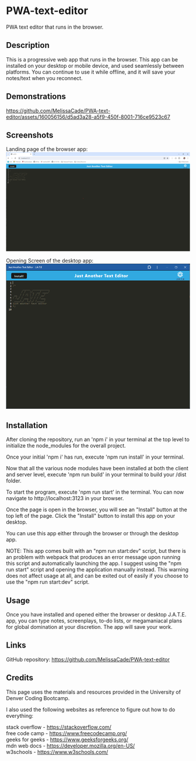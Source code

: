 # PWA-text-editor

PWA text editor that runs in the browser.

## Description

This is a progressive web app that runs in the browser. This app can be installed on your desktop or mobile device, and used seamlessly between platforms. You can continue to use it while offline, and it will save your notes/text when you reconnect.

## Demonstrations



https://github.com/MelissaCade/PWA-text-editor/assets/160056156/d5ad3a28-a5f9-450f-8001-716ce9523c67



## Screenshots

Landing page of the browser app:
![browser app](./assets/screenshots/web.png)

Opening Screen of the desktop app:
![desktop app](./assets/screenshots/app.png)

## Installation

After cloning the repository, run an 'npm i' in your terminal at the top level to initialize the node_modules for the overall project.

Once your initial 'npm i' has run, execute 'npm run install' in your terminal.

Now that all the various node modules have been installed at both the client and server level, execute 'npm run build' in your terminal to build your /dist folder.

To start the program, execute 'npm run start' in the terminal. You can now navigate to http://localhost:3123 in your browser. 

Once the page is open in the browser, you will see an "Install" button at the top left of the page. Click the "Install" button to install this app on your desktop. 

You can use this app either through the browser or through the desktop app.

NOTE: This app comes built with an "npm run start:dev" script, but there is an problem with webpack that produces an error message upon running this script and automatically launching the app. I suggest using the "npm run start" script and opening the application manually instead. This warning does not affect usage at all, and can be exited out of easily if you choose to use the "npm run start:dev" script. 

## Usage

Once you have installed and opened either the browser or desktop J.A.T.E. app, you can type notes, screenplays, to-do lists, or megamaniacal plans for global domination at your discretion. The app will save your work.

## Links

GitHub repository: https://github.com/MelissaCade/PWA-text-editor

## Credits

This page uses the materials and resources provided in the University of Denver Coding Bootcamp.

I also used the following websites as reference to figure out how to do everything:

stack overflow - https://stackoverflow.com/  
free code camp - https://www.freecodecamp.org/  
geeks for geeks - https://www.geeksforgeeks.org/  
mdn web docs - https://developer.mozilla.org/en-US/  
w3schools - https://www.w3schools.com/

